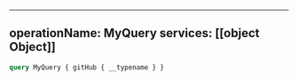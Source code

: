 
---
operationName: MyQuery
services: [[object Object]]
---

```graphql
query MyQuery { gitHub { __typename } }
```

